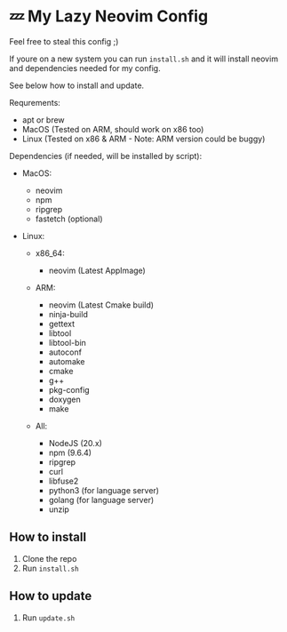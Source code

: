 # 💤 My Lazy Neovim Config

Feel free to steal this config ;)

If youre on a new system you can run `install.sh` and it will install
neovim and dependencies needed for my config.

See below how to install and update.

Requrements:

- apt or brew
- MacOS (Tested on ARM, should work on x86 too)
- Linux (Tested on x86 & ARM - Note: ARM version could be buggy)

Dependencies (if needed, will be installed by script):

- MacOS:

  - neovim
  - npm
  - ripgrep
  - fastetch (optional)

- Linux:

  - x86_64:

    - neovim (Latest AppImage)

  - ARM:

    - neovim (Latest Cmake build)
    - ninja-build
    - gettext
    - libtool
    - libtool-bin
    - autoconf
    - automake
    - cmake
    - g++
    - pkg-config
    - doxygen
    - make

  - All:
    - NodeJS (20.x)
    - npm (9.6.4)
    - ripgrep
    - curl
    - libfuse2
    - python3 (for language server)
    - golang (for language server)
    - unzip

## How to install

1. Clone the repo
2. Run `install.sh`

## How to update

1. Run `update.sh`
